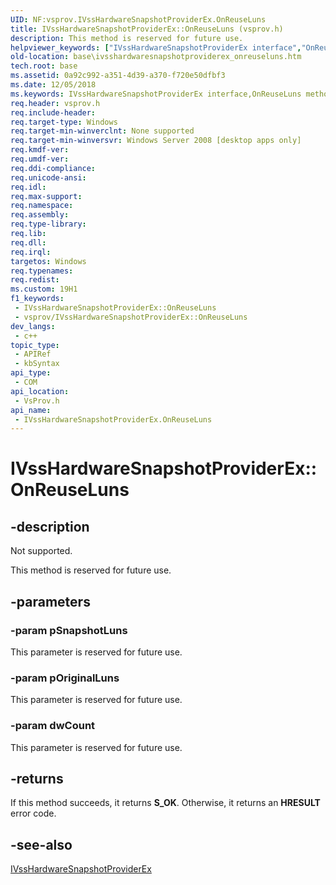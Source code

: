 ```yaml
---
UID: NF:vsprov.IVssHardwareSnapshotProviderEx.OnReuseLuns
title: IVssHardwareSnapshotProviderEx::OnReuseLuns (vsprov.h)
description: This method is reserved for future use.
helpviewer_keywords: ["IVssHardwareSnapshotProviderEx interface","OnReuseLuns method","IVssHardwareSnapshotProviderEx.OnReuseLuns","IVssHardwareSnapshotProviderEx::OnReuseLuns","OnReuseLuns","OnReuseLuns method","OnReuseLuns method","IVssHardwareSnapshotProviderEx interface","base.ivsshardwaresnapshotproviderex_onreuseluns","vsprov/IVssHardwareSnapshotProviderEx::OnReuseLuns"]
old-location: base\ivsshardwaresnapshotproviderex_onreuseluns.htm
tech.root: base
ms.assetid: 0a92c992-a351-4d39-a370-f720e50dfbf3
ms.date: 12/05/2018
ms.keywords: IVssHardwareSnapshotProviderEx interface,OnReuseLuns method, IVssHardwareSnapshotProviderEx.OnReuseLuns, IVssHardwareSnapshotProviderEx::OnReuseLuns, OnReuseLuns, OnReuseLuns method, OnReuseLuns method,IVssHardwareSnapshotProviderEx interface, base.ivsshardwaresnapshotproviderex_onreuseluns, vsprov/IVssHardwareSnapshotProviderEx::OnReuseLuns
req.header: vsprov.h
req.include-header: 
req.target-type: Windows
req.target-min-winverclnt: None supported
req.target-min-winversvr: Windows Server 2008 [desktop apps only]
req.kmdf-ver: 
req.umdf-ver: 
req.ddi-compliance: 
req.unicode-ansi: 
req.idl: 
req.max-support: 
req.namespace: 
req.assembly: 
req.type-library: 
req.lib: 
req.dll: 
req.irql: 
targetos: Windows
req.typenames: 
req.redist: 
ms.custom: 19H1
f1_keywords:
 - IVssHardwareSnapshotProviderEx::OnReuseLuns
 - vsprov/IVssHardwareSnapshotProviderEx::OnReuseLuns
dev_langs:
 - c++
topic_type:
 - APIRef
 - kbSyntax
api_type:
 - COM
api_location:
 - VsProv.h
api_name:
 - IVssHardwareSnapshotProviderEx.OnReuseLuns
---
```


# IVssHardwareSnapshotProviderEx::OnReuseLuns


## -description

Not supported.

This method is reserved for future use.

## -parameters

### -param pSnapshotLuns

This parameter is reserved for future use.

### -param pOriginalLuns

This parameter is reserved for future use.

### -param dwCount

This parameter is reserved for future use.

## -returns

If this method succeeds, it returns <b>S_OK</b>. Otherwise, it returns an <b>HRESULT</b> error code.

## -see-also

<a href="/windows/desktop/api/vsprov/nn-vsprov-ivsshardwaresnapshotproviderex">IVssHardwareSnapshotProviderEx</a>